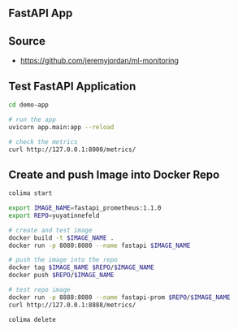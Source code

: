 ## FastAPI App

## Source
- https://github.com/jeremyjordan/ml-monitoring

## Test FastAPI Application
```bash
cd demo-app

# run the app
uvicorn app.main:app --reload

# check the metrics
curl http://127.0.0.1:8000/metrics/
```

## Create and push Image into Docker Repo
```bash
colima start

export IMAGE_NAME=fastapi_prometheus:1.1.0
export REPO=yuyatinnefeld

# create and test image
docker build -t $IMAGE_NAME .
docker run -p 8080:8080 --name fastapi $IMAGE_NAME

# push the image into the repo
docker tag $IMAGE_NAME $REPO/$IMAGE_NAME
docker push $REPO/$IMAGE_NAME

# test repo image
docker run -p 8888:8080 --name fastapi-prom $REPO/$IMAGE_NAME
curl http://127.0.0.1:8888/metrics/

colima delete
```